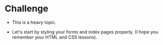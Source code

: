 # Challenge

- This is a heavy topic.

- Let's start by styling your forms and index pages properly. (I hope you remember your HTML and CSS lessons).
